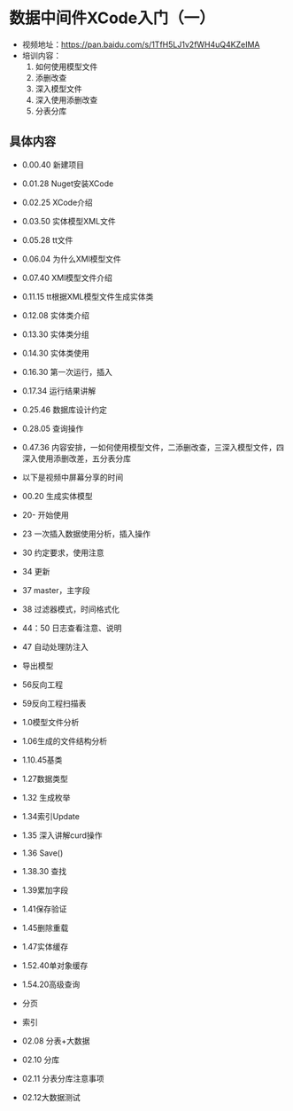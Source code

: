 # 数据中间件XCode入门（一）

- 视频地址：https://pan.baidu.com/s/1TfH5LJ1v2fWH4uQ4KZeIMA
- 培训内容：
  1. 如何使用模型文件
  2. 添删改查
  3. 深入模型文件
  4. 深入使用添删改查
  5. 分表分库

## 具体内容

- 0.00.40 新建项目
- 0.01.28 Nuget安装XCode
- 0.02.25 XCode介绍
- 0.03.50 实体模型XML文件
- 0.05.28 tt文件
- 0.06.04 为什么XMl模型文件
- 0.07.40 XMl模型文件介绍
- 0.11.15 tt根据XML模型文件生成实体类
- 0.12.08 实体类介绍
- 0.13.30 实体类分组
- 0.14.30 实体类使用
- 0.16.30 第一次运行，插入
- 0.17.34 运行结果讲解
- 0.25.46 数据库设计约定
- 0.28.05 查询操作
- 0.47.36 内容安排，一如何使用模型文件，二添删改查，三深入模型文件，四深入使用添删改差，五分表分库

- 以下是视频中屏幕分享的时间

- 00.20 生成实体模型
- 20- 开始使用
- 23 一次插入数据使用分析，插入操作
- 30 约定要求，使用注意
- 34 更新
- 37 master，主字段
- 38 过滤器模式，时间格式化
- 44：50 日志查看注意、说明
- 47 自动处理防注入
- 导出模型
- 56反向工程
- 59反向工程扫描表
- 1.0模型文件分析
- 1.06生成的文件结构分析
- 1.10.45基类
- 1.27数据类型
- 1.32 生成枚举
- 1.34索引Update
- 1.35 深入讲解curd操作
- 1.36 Save()
- 1.38.30 查找
- 1.39累加字段
- 1.41保存验证
- 1.45删除重载
- 1.47实体缓存
- 1.52.40单对象缓存
- 1.54.20高级查询
- 分页
- 索引
- 02.08 分表+大数据
- 02.10 分库
- 02.11 分表分库注意事项
- 02.12大数据测试

##